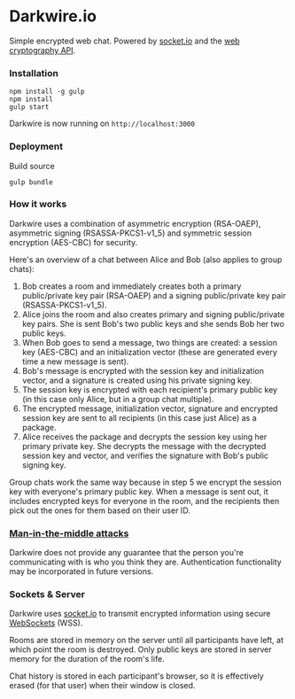 # Darkwire.io

Simple encrypted web chat. Powered by [socket.io](http://socket.io) and the [web cryptography API](https://developer.mozilla.org/en-US/docs/Web/API/Window/crypto).

### Installation

    npm install -g gulp
    npm install
    gulp start

Darkwire is now running on `http://localhost:3000`

### Deployment

Build source

    gulp bundle

### How it works

Darkwire uses a combination of asymmetric encryption (RSA-OAEP), asymmetric signing (RSASSA-PKCS1-v1_5) and symmetric session encryption (AES-CBC) for security.

Here's an overview of a chat between Alice and Bob (also applies to group chats):

1. Bob creates a room and immediately creates both a primary public/private key pair (RSA-OAEP) and a signing public/private key pair (RSASSA-PKCS1-v1_5).
2. Alice joins the room and also creates primary and signing public/private key pairs. She is sent Bob's two public keys and she sends Bob her two public keys.
3. When Bob goes to send a message, two things are created: a session key (AES-CBC) and an initialization vector (these are generated every time a new message is sent).
4. Bob's message is encrypted with the session key and initialization vector, and a signature is created using his private signing key.
5. The session key is encrypted with each recipient's primary public key (in this case only Alice, but in a group chat multiple).
6. The encrypted message, initialization vector, signature and encrypted session key are sent to all recipients (in this case just Alice) as a package.
7. Alice receives the package and decrypts the session key using her primary private key. She decrypts the message with the decrypted session key and vector, and verifies the signature with Bob's public signing key.

Group chats work the same way because in step 5 we encrypt the session key with everyone's primary public key. When a message is sent out, it includes encrypted keys for everyone in the room, and the recipients then pick out the ones for them based on their user ID.

### [Man-in-the-middle attacks](https://en.wikipedia.org/wiki/Man-in-the-middle_attack)

Darkwire does not provide any guarantee that the person you're communicating with is who you think they are. Authentication functionality may be incorporated in future versions.

### Sockets & Server

Darkwire uses [socket.io](http://socket.io) to transmit encrypted information using secure [WebSockets](https://en.wikipedia.org/wiki/WebSocket) (WSS).

Rooms are stored in memory on the server until all participants have left, at which point the room is destroyed. Only public keys are stored in server memory for the duration of the room's life.

Chat history is stored in each participant's browser, so it is effectively erased (for that user) when their window is closed.